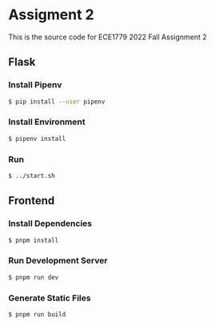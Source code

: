 # Assigment 2

This is the source code for ECE1779 2022 Fall Assignment 2

## Flask

### Install Pipenv

```bash
$ pip install --user pipenv
```

### Install Environment

```bash
$ pipenv install
```

### Run

```bash
$ ../start.sh
```

## Frontend

### Install Dependencies

```bash
$ pnpm install
```

### Run Development Server

```bash
$ pnpm run dev
```

### Generate Static Files

```bash
$ pnpm run build
```
